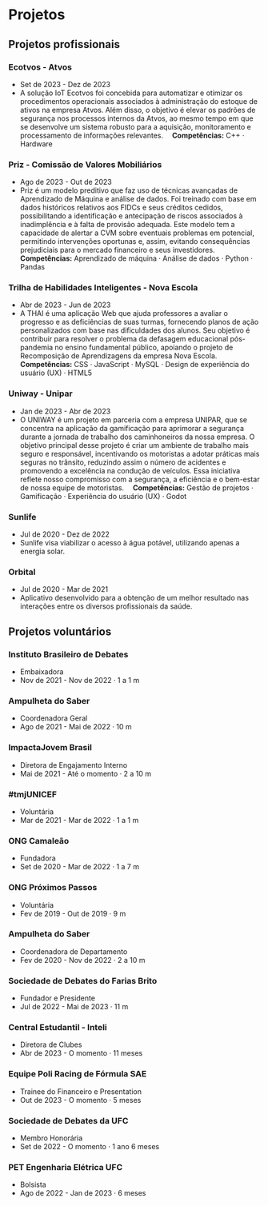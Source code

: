 # Projetos 

## Projetos profissionais

### Ecotvos - Atvos
- Set de 2023 - Dez de 2023
- A solução IoT Ecotvos foi concebida para automatizar e otimizar os procedimentos operacionais associados à administração do estoque de ativos na empresa Atvos. Além disso, o objetivo é elevar os padrões de segurança nos processos internos da Atvos, ao mesmo tempo em que se desenvolve um sistema robusto para a aquisição, monitoramento e processamento de informações relevantes.
&emsp;**Competências:** C++ · Hardware


### Priz - Comissão de Valores Mobiliários
- Ago de 2023 - Out de 2023
- Priz é um modelo preditivo que faz uso de técnicas avançadas de Aprendizado de Máquina e análise de dados. Foi treinado com base em dados históricos relativos aos FIDCs e seus créditos cedidos, possibilitando a identificação e antecipação de riscos associados à inadimplência e à falta de provisão adequada. Este modelo tem a capacidade de alertar a CVM sobre eventuais problemas em potencial, permitindo intervenções oportunas e, assim, evitando consequências prejudiciais para o mercado financeiro e seus investidores.
&emsp;**Competências:** Aprendizado de máquina · Análise de dados · Python · Pandas

### Trilha de Habilidades Inteligentes - Nova Escola
- Abr de 2023 - Jun de 2023
- A THAI é uma aplicação Web que ajuda professores a avaliar o progresso e as deficiências de suas turmas, fornecendo planos de ação personalizados com base nas dificuldades dos alunos. Seu objetivo é contribuir para resolver o problema da defasagem educacional pós-pandemia no ensino fundamental público, apoiando o projeto de Recomposição de Aprendizagens da empresa Nova Escola.
&emsp;**Competências:** CSS · JavaScript · MySQL · Design de experiência do usuário (UX) · HTML5

### Uniway - Unipar
- Jan de 2023 - Abr de 2023
- O UNIWAY é um projeto em parceria com a empresa UNIPAR, que se concentra na aplicação da gamificação para aprimorar a segurança durante a jornada de trabalho dos caminhoneiros da nossa empresa. O objetivo principal desse projeto é criar um ambiente de trabalho mais seguro e responsável, incentivando os motoristas a adotar práticas mais seguras no trânsito, reduzindo assim o número de acidentes e promovendo a excelência na condução de veículos. Essa iniciativa reflete nosso compromisso com a segurança, a eficiência e o bem-estar de nossa equipe de motoristas.
&emsp;**Competências:** Gestão de projetos · Gamificação · Experiência do usuário (UX) · Godot

### Sunlife
- Jul de 2020 - Dez de 2022
- Sunlife visa viabilizar o acesso à água potável, utilizando apenas a energia solar.

### Orbital
- Jul de 2020 - Mar de 2021
- Aplicativo desenvolvido para a obtenção de um melhor resultado nas interações entre os diversos profissionais da saúde.


## Projetos voluntários

### Instituto Brasileiro de Debates 
- Embaixadora
- Nov de 2021 - Nov de 2022 · 1 a 1 m

### Ampulheta do Saber 
- Coordenadora Geral
- Ago de 2021 - Mai de 2022 · 10 m

### ImpactaJovem Brasil 
- Diretora de Engajamento Interno
- Mai de 2021 - Até o momento · 2 a 10 m

### #tmjUNICEF
- Voluntária
- Mar de 2021 - Mar de 2022 · 1 a 1 m

### ONG Camaleão
- Fundadora
- Set de 2020 - Mar de 2022 · 1 a 7 m

### ONG Próximos Passos
- Voluntária
- Fev de 2019 - Out de 2019 · 9 m

### Ampulheta do Saber
- Coordenadora de Departamento
- Fev de 2020 - Nov de 2022 · 2 a 10 m

### Sociedade de Debates do Farias Brito
- Fundador e Presidente
- Jul de 2022 - Mai de 2023 · 11 m

### Central Estudantil - Inteli
- Diretora de Clubes
- Abr de 2023 - O momento · 11 meses

### Equipe Poli Racing de Fórmula SAE
- Trainee do Financeiro e Presentation
- Out de 2023 - O momento · 5 meses

### Sociedade de Debates da UFC
- Membro Honorária
- Set de 2022 - O momento · 1 ano 6 meses

### PET Engenharia Elétrica UFC
- Bolsista
- Ago de 2022 - Jan de 2023 · 6 meses
